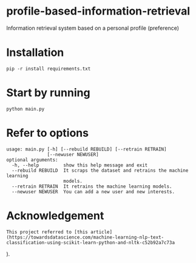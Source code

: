 # profile-based-information-retrieval
Information retrieval system based on a personal profile (preference)

# Installation
    pip -r install requirements.txt

# Start by running
    python main.py

# Refer to options
    usage: main.py [-h] [--rebuild REBUILD] [--retrain RETRAIN]
                   [--newuser NEWUSER]
    optional arguments:
      -h, --help         show this help message and exit
      --rebuild REBUILD  It scraps the dataset and retrains the machine learning
                         models.
      --retrain RETRAIN  It retrains the machine learning models.
      --newuser NEWUSER  You can add a new user and new interests.

# Acknowledgement
    This project referred to [this article](https://towardsdatascience.com/machine-learning-nlp-text-classification-using-scikit-learn-python-and-nltk-c52b92a7c73a
).